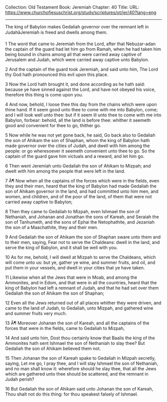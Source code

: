 Collection: Old Testament
Book: Jeremiah
Chapter: 40
Title: 
URL: https://www.churchofjesuschrist.org/study/scriptures/ot/jer/40?lang=eng

---

The king of Babylon makes Gedaliah governor over the remnant left in JudahâJeremiah is freed and dwells among them.

1 The word that came to Jeremiah from the Lord, after that Nebuzar-adan the captain of the guard had let him go from Ramah, when he had taken him being bound in chains among all that were carried away captive of Jerusalem and Judah, which were carried away captive unto Babylon.

2 And the captain of the guard took Jeremiah, and said unto him, The Lord thy God hath pronounced this evil upon this place.

3 Now the Lord hath brought it, and done according as he hath said: because ye have sinned against the Lord, and have not obeyed his voice, therefore this thing is come upon you.

4 And now, behold, I loose thee this day from the chains which were upon thine hand. If it seem good unto thee to come with me into Babylon, come; and I will look well unto thee: but if it seem ill unto thee to come with me into Babylon, forbear: behold, all the land is before thee: whither it seemeth good and convenient for thee to go, thither go.

5 Now while he was not yet gone back, he said, Go back also to Gedaliah the son of Ahikam the son of Shaphan, whom the king of Babylon hath made governor over the cities of Judah, and dwell with him among the people: or go wheresoever it seemeth convenient unto thee to go. So the captain of the guard gave him victuals and a reward, and let him go.

6 Then went Jeremiah unto Gedaliah the son of Ahikam to Mizpah; and dwelt with him among the people that were left in the land.

7 Â¶ Now when all the captains of the forces which were in the fields, even they and their men, heard that the king of Babylon had made Gedaliah the son of Ahikam governor in the land, and had committed unto him men, and women, and children, and of the poor of the land, of them that were not carried away captive to Babylon;

8 Then they came to Gedaliah to Mizpah, even Ishmael the son of Nethaniah, and Johanan and Jonathan the sons of Kareah, and Seraiah the son of Tanhumeth, and the sons of Ephai the Netophathite, and Jezaniah the son of a Maachathite, they and their men.

9 And Gedaliah the son of Ahikam the son of Shaphan sware unto them and to their men, saying, Fear not to serve the Chaldeans: dwell in the land, and serve the king of Babylon, and it shall be well with you.

10 As for me, behold, I will dwell at Mizpah to serve the Chaldeans, which will come unto us: but ye, gather ye wine, and summer fruits, and oil, and put them in your vessels, and dwell in your cities that ye have taken.

11 Likewise when all the Jews that were in Moab, and among the Ammonites, and in Edom, and that were in all the countries, heard that the king of Babylon had left a remnant of Judah, and that he had set over them Gedaliah the son of Ahikam the son of Shaphan;

12 Even all the Jews returned out of all places whither they were driven, and came to the land of Judah, to Gedaliah, unto Mizpah, and gathered wine and summer fruits very much.

13 Â¶ Moreover Johanan the son of Kareah, and all the captains of the forces that were in the fields, came to Gedaliah to Mizpah,

14 And said unto him, Dost thou certainly know that Baalis the king of the Ammonites hath sent Ishmael the son of Nethaniah to slay thee? But Gedaliah the son of Ahikam believed them not.

15 Then Johanan the son of Kareah spake to Gedaliah in Mizpah secretly, saying, Let me go, I pray thee, and I will slay Ishmael the son of Nethaniah, and no man shall know it: wherefore should he slay thee, that all the Jews which are gathered unto thee should be scattered, and the remnant in Judah perish?

16 But Gedaliah the son of Ahikam said unto Johanan the son of Kareah, Thou shalt not do this thing: for thou speakest falsely of Ishmael.
